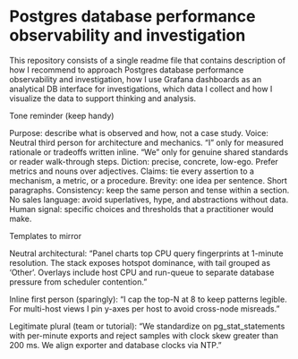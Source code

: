 # Postgres database performance observability and investigation 

This repository consists of a single readme file that contains description of how I recommend to approach Postgres database performance observability and investigation, how I use Grafana dashboards as an analytical DB interface for investigations, which data I collect and how I visualize the data to support thinking and analysis.


Tone reminder (keep handy)

Purpose: describe what is observed and how, not a case study.
Voice:
Neutral third person for architecture and mechanics.
“I” only for measured rationale or tradeoffs written inline.
“We” only for genuine shared standards or reader walk-through steps.
Diction: precise, concrete, low-ego. Prefer metrics and nouns over adjectives.
Claims: tie every assertion to a mechanism, a metric, or a procedure.
Brevity: one idea per sentence. Short paragraphs.
Consistency: keep the same person and tense within a section.
No sales language: avoid superlatives, hype, and abstractions without data.
Human signal: specific choices and thresholds that a practitioner would make.

Templates to mirror

Neutral architectural:
“Panel charts top CPU query fingerprints at 1-minute resolution. The stack exposes hotspot dominance, with tail grouped as ‘Other’. Overlays include host CPU and run-queue to separate database pressure from scheduler contention.”

Inline first person (sparingly):
“I cap the top-N at 8 to keep patterns legible. For multi-host views I pin y-axes per host to avoid cross-node misreads.”

Legitimate plural (team or tutorial):
“We standardize on pg_stat_statements with per-minute exports and reject samples with clock skew greater than 200 ms. We align exporter and database clocks via NTP.”



